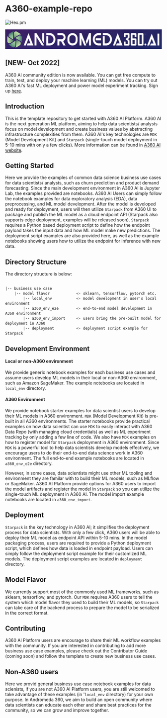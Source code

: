 # A360-example-repo

![Hex.pm](https://img.shields.io/hexpm/l/apa)

![image](a360_logo.png)

## [NEW- Oct 2022]
A360 AI community edition is now available. You can get free compute to train, test, and deploy your machine learning (ML) models. You can try out A360 AI's fast ML deployment and power model experiment tracking. Sign up [here](https://andromeda360.ai/community-edition/).

## Introduction

This is the template repository to get started with A360 AI Platform. A360 AI is the next generation ML platform, aiming to help data scientists/ analysts focus on model development and create business values by abstracting infrastructure complexities from them. A360 AI's key technologies are `MDK` (Model Development Kit) and `Starpack` (single-touch model deployment in 5-10 mins with only a few clicks). More information can be found in [A360 AI website](https://andromeda360.ai/).

## Getting Started

Here we provide the examples of common data science business use cases for data scientists/ analysts, such as churn prediction and product demand forecasting. Since the main development environment in A360 AI is Jupyter Lab, the examples provided are notebooks. A360 AI Users can simply follow the notebook examples for data exploratory analysis (EDA), data preprocessing, and ML model development. After the model is developed and ready for deployment, users will then utilize `Starpack` from A360 UI to package and publish the ML model as a cloud endpoint API (Starpack also supports edge deployment, examples will be released soon). `Starpack` requires a Python based deployment script to define how the endpoint payload takes the input data and how ML model make new predictions. The deployment script examples are also provided here, as well as the example notebooks showing users how to utilize the endpoint for inference with new data. 

## Directory Structure

The directory structure is below:

```

|-- business use case 			
	|-- model flavor			<- sklearn, tensorflow, pytorch etc.
		|-- local_env			<- model development in user's local environment
		|-- a360_env_e2e		<- end-to-end model development in A360 environment
		|-- a360_env_import		<- users bring the pre-built model for deployment in A360
		|-- deployment			<- deployment script example for Starpack

```

## Development Environment

#### Local or non-A360 environment

We provide generic notebook examples for each business use cases and assume users develop ML models in their local or non-A360 environment, such as Amazon SageMaker. The example notebooks are located in `local_env` directory. 

#### A360 Environment

We provide notebook starter examples for data scientist users to develop their ML models in A360 environment. `MDK` (Model Development Kit) is pre-built in all A360 environments. The starter notebooks provide practical examples on how data scientist can use `MDK` to easily interact with A360 Data Repo (with managing cloud credentials) as well as ML experiment tracking by only adding a few line of code. We also have `MDK` examples on how to register model for `Starpack` deployment in A360 environment. Since `MDK` is a powerful tool to help data scientists develop models effectively, we encourage users to do their end-to-end data science work in A360 environment. The full end-to-end example notebooks are located in `a360_env_e2e` directory.

However, in some cases, data scientists might use other ML tooling and environment they are familar with to build their ML models, such as MLflow or SageMaker. A360 AI Platform provide options for A360 users to import the model artifacts and register the model in `Starpack` so you can utilize the single-touch ML deployment in A360 AI. The model import example notebooks are located in `a360_env_import`.

## Deployment

`Starpack` is the key technology in A360 AI; it simplifies the deployment process for data scientists. With only a few click, A360 users will be able to deploy their ML model as endpoint API within 5-10 mins. In the model packaging process, users are required to provide a Python deployment script, which defines how data is loaded in endpoint payload. Users can simply follow the deployment script example for their customized ML models. The deployment script examples are located in `deployment` directory.

## Model Flavor

We currently support most of the commonly used ML frameworks, such as sklearn, tensorflow, and pytorch. Our `MDK` requires A360 users to tell the system which model flavor they used to build their ML models, so `Starpack` can take care of the backend process to prepare the model to be serialized in the correct format. 

## Contributing

A360 AI Platform users are encourage to share their ML workflow examples with the community. If you are interested in contributing to add more business use case examples, please check out the Contributor Guide (coming soon) and follow the template to create new business use cases.

## Non-A360 users
Here we provid general business use case notebook examples for data scienists, if you are not A360 AI Platform users, you are still welcomed to take advantage of these examples (in '`local_env` directory) for your own purpose. In Andromeda 360, we aim to build an open community where data scientists can educate each other and share best practices for the community, so we can grow and improve together.

